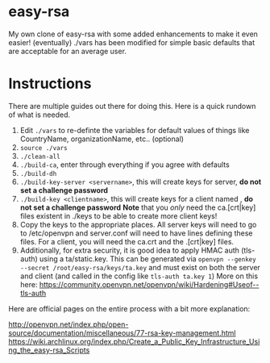 easy-rsa
========

My own clone of easy-rsa with some added enhancements to make it even easier! (eventually)
./vars has been modified for simple basic defaults that are acceptable for an average user.


Instructions
========

There are multiple guides out there for doing this. Here is a quick rundown of what is needed.

1. Edit `./vars` to re-definte the variables for default values of things like CountryName, organizationName, etc.. (optional)
2. `source ./vars`
3. `./clean-all`
4. `./build-ca`, enter through everything if you agree with defaults
5. `./build-dh`
6. `./build-key-server <servername>`, this will create keys for server, **do not set a challenge password**
7. `./build-key <clientname>`, this will create keys for a client named <clientname>, **do not set a challenge password**
    **Note** that you *only* need the ca.[crt|key] files existent in ./keys to be able to create more client keys!
8. Copy the keys to the appropriate places. All server keys will need to go to /etc/openvpn and server.conf will need to have lines defining these files.
    For a client, you will need the ca.crt and the <clientname>.[crt|key] files.
9. Additionally, for extra security, it is good idea to apply HMAC auth (tls-auth) using a ta/static.key. 
    This can be generated via `openvpn --genkey --secret /root/easy-rsa/keys/ta.key` and must exist on both the server and client (and called in the config like `tls-auth ta.key 1`)
    More on this here: https://community.openvpn.net/openvpn/wiki/Hardening#Useof--tls-auth
    
    
Here are official pages on the entire process with a bit more explanation:

http://openvpn.net/index.php/open-source/documentation/miscellaneous/77-rsa-key-management.html
https://wiki.archlinux.org/index.php/Create_a_Public_Key_Infrastructure_Using_the_easy-rsa_Scripts








